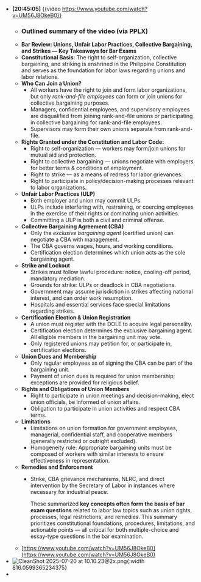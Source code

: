 - **[20:45:05]** {{video https://www.youtube.com/watch?v=UM56J8OkeB0}}
	- ### Outlined summary of the video (via PPLX)
	- **Bar Review: Unions, Unfair Labor Practices, Collective Bargaining, and Strikes — Key Takeaways for Bar Exams**
	- **Constitutional Basis**: The right to self-organization, collective bargaining, and striking is enshrined in the Philippine Constitution and serves as the foundation for labor laws regarding unions and labor relations.
	- **Who Can Join a Union?**
		- All workers have the right to join and form labor organizations, but only *rank-and-file employees* can form or join unions for collective bargaining purposes.
		- Managers, confidential employees, and supervisory employees are disqualified from joining rank-and-file unions or participating in collective bargaining for rank-and-file employees.
		- Supervisors may form their own unions separate from rank-and-file.
	- **Rights Granted under the Constitution and Labor Code:**
		- Right to self-organization — workers may form/join unions for mutual aid and protection.
		- Right to collective bargaining — unions negotiate with employers for better terms & conditions of employment.
		- Right to strike — as a means of redress for labor grievances.
		- Right to participate in policy/decision-making processes relevant to labor organizations.
	- **Unfair Labor Practices (ULP)**
		- Both employer and union may commit ULPs.
		- ULPs include interfering with, restraining, or coercing employees in the exercise of their rights or dominating union activities.
		- Committing a ULP is both a civil and criminal offense.
	- **Collective Bargaining Agreement (CBA)**
		- Only the *exclusive bargaining agent* (certified union) can negotiate a CBA with management.
		- The CBA governs wages, hours, and working conditions.
		- Certification election determines which union acts as the sole bargaining agent.
	- **Strike and Lockout**
		- Strikes must follow lawful procedure: notice, cooling-off period, mandatory mediation.
		- Grounds for strike: ULPs or deadlock in CBA negotiations.
		- Government may assume jurisdiction in strikes affecting national interest, and can order work resumption.
		- Hospitals and essential services face special limitations regarding strikes.
	- **Certification Election & Union Registration**
		- A union must register with the DOLE to acquire legal personality.
		- Certification election determines the exclusive bargaining agent. All eligible members in the bargaining unit may vote.
		- Only registered unions may petition for, or participate in, certification elections.
	- **Union Dues and Membership**
		- Only regular employees as of signing the CBA can be part of the bargaining unit.
		- Payment of union dues is required for union membership; exceptions are provided for religious belief.
	- **Rights and Obligations of Union Members**
		- Right to participate in union meetings and decision-making, elect union officials, be informed of union affairs.
		- Obligation to participate in union activities and respect CBA terms.
	- **Limitations**
		- Limitations on union formation for government employees, managerial, confidential staff, and cooperative members (generally restricted or outright excluded).
		- Homogeneity rule: Appropriate bargaining units must be composed of workers with similar interests to ensure effectiveness in representation.
	- **Remedies and Enforcement**
		- Strike, CBA grievance mechanisms, NLRC, and direct intervention by the Secretary of Labor in instances where necessary for industrial peace.
		  
		  These summarized **key concepts often form the basis of bar exam questions** related to labor law topics such as union rights, processes, legal restrictions, and remedies. This summary prioritizes constitutional foundations, procedures, limitations, and actionable points — all critical for both multiple-choice and essay-type questions in the bar examination.
	- [https://www.youtube.com/watch?v=UM56J8OkeB0](https://www.youtube.com/watch?v=UM56J8OkeB0)
- ![CleanShot 2025-07-20 at 10.10.23@2x.png](../assets/CleanShot_2025-07-20_at_10.10.23@2x_1752978082468_0.png){:width 816.0599365234375}
-